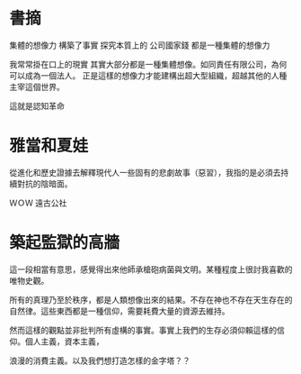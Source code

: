 # 書摘
集體的想像力 構築了事實
探究本質上的 公司國家錢 都是一種集體的想像力

我常常掛在口上的現實 其實大部分都是一種集體想像。如同責任有限公司，為何可以成為一個法人。 正是這樣的想像力才能建構出超大型組織，超越其他的人種主宰這個世界。

這就是認知革命

# 雅當和夏娃

從進化和歷史證據去解釋現代人一些固有的悲劇故事（惡習），我指的是必須去持續對抗的陰暗面。

ＷＯＷ
遠古公社 

# 築起監獄的高牆
這一段相當有意思，感覺得出來他師承槍砲病菌與文明。某種程度上很討我喜歡的唯物史觀。

所有的真理乃至於秩序，都是人類想像出來的結果。不存在神也不存在天生存在的自然律。這些東西都是一種信仰，需要耗費大量的資源去維持。

然而這樣的觀點並非批判所有虛構的事實。事實上我們的生存必須仰賴這樣的信仰。個人主義，資本主義，

浪漫的消費主義。以及我們想打造怎樣的金字塔？？



<!--stackedit_data:
eyJoaXN0b3J5IjpbMTk2MDIzMTUxNF19
-->